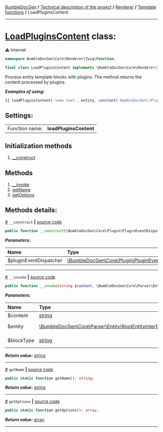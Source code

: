[BumbleDocGen](../../../README.md) **/**
[Technical description of the project](../../readme.md) **/**
[Renderer](../readme.md) **/**
[Template functions](../05_twigCustomFunctions.md) **/**
LoadPluginsContent

---


# [LoadPluginsContent](https://github.com/bumble-tech/bumble-doc-gen/blob/master/src/Core/Renderer/Twig/Function/LoadPluginsContent.php#L18) class:
⚠️ Internal 
```php
namespace BumbleDocGen\Core\Renderer\Twig\Function;

final class LoadPluginsContent implements \BumbleDocGen\Core\Renderer\Twig\Function\CustomFunctionInterface
```
Process entity template blocks with plugins. The method returns the content processed by plugins.

***Examples of using:***
```php
{{ loadPluginsContent('some text', entity, constant('BumbleDocGen\\Plugin\\BaseTemplatePluginInterface::BLOCK_AFTER_HEADER')) }}
```


<h2>Settings:</h2>

<table>
    <tr>
        <td>Function name:</td>
        <td><b>loadPluginsContent</b></td>
    </tr>
</table>

## Initialization methods

1. [__construct](#m-construct) 
## Methods

1. [__invoke](#m-invoke) 
1. [getName](#mgetname) 
1. [getOptions](#mgetoptions) 

## Methods details:

<a name="m-construct" href="#m-construct">#</a> `__construct`  **|** [source code](https://github.com/bumble-tech/bumble-doc-gen/blob/master/src/Core/Renderer/Twig/Function/LoadPluginsContent.php#L20)
```php
public function __construct(\BumbleDocGen\Core\Plugin\PluginEventDispatcher $pluginEventDispatcher);
```

***Parameters:***

| Name | Type | Description |
|:-|:-|:-|
$pluginEventDispatcher | [\BumbleDocGen\Core\Plugin\PluginEventDispatcher](https://github.com/bumble-tech/bumble-doc-gen/blob/master/src/Core/Plugin/PluginEventDispatcher.php) | - |

---

<a name="m-invoke" href="#m-invoke">#</a> `__invoke`  **|** [source code](https://github.com/bumble-tech/bumble-doc-gen/blob/master/src/Core/Renderer/Twig/Function/LoadPluginsContent.php#L42)
```php
public function __invoke(string $content, \BumbleDocGen\Core\Parser\Entity\RootEntityInterface $entity, string $blockType): string;
```

***Parameters:***

| Name | Type | Description |
|:-|:-|:-|
$content | [string](https://www.php.net/manual/en/language.types.string.php) | Content to be processed by plugins |
$entity | [\BumbleDocGen\Core\Parser\Entity\RootEntityInterface](https://github.com/bumble-tech/bumble-doc-gen/blob/master/src/Core/Parser/Entity/RootEntityInterface.php) | The entity for which we process the content block |
$blockType | [string](https://www.php.net/manual/en/language.types.string.php) | Content block type. @see BaseTemplatePluginInterface::BLOCK_* |

***Return value:*** [string](https://www.php.net/manual/en/language.types.string.php)

---

<a name="mgetname" href="#mgetname">#</a> `getName`  **|** [source code](https://github.com/bumble-tech/bumble-doc-gen/blob/master/src/Core/Renderer/Twig/Function/LoadPluginsContent.php#L24)
```php
public static function getName(): string;
```

***Return value:*** [string](https://www.php.net/manual/en/language.types.string.php)

---

<a name="mgetoptions" href="#mgetoptions">#</a> `getOptions`  **|** [source code](https://github.com/bumble-tech/bumble-doc-gen/blob/master/src/Core/Renderer/Twig/Function/LoadPluginsContent.php#L29)
```php
public static function getOptions(): array;
```

***Return value:*** [array](https://www.php.net/manual/en/language.types.array.php)

---
